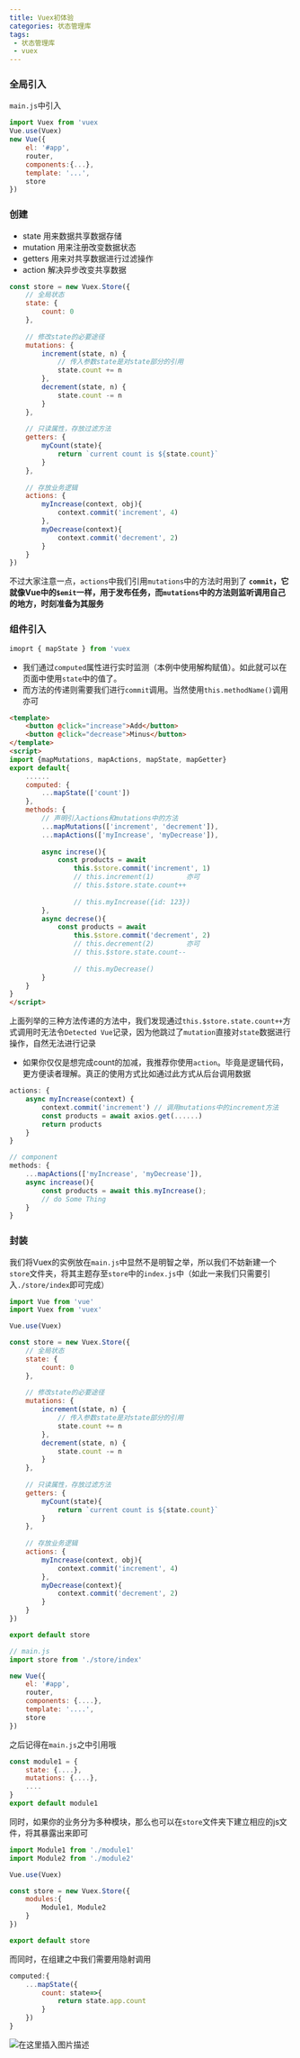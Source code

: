 ```yaml
---
title: Vuex初体验
categories: 状态管理库
tags:
 - 状态管理库
 - vuex
---
```


### 全局引入
`main.js`中引入
```javascript
import Vuex from 'vuex
Vue.use(Vuex)
new Vue({
	el: '#app',
	router,
	components:{...},
	template: '...',
	store
})
```
<!--more-->

### 创建

- state 用来数据共享数据存储
- mutation 用来注册改变数据状态
- getters 用来对共享数据进行过滤操作
- action 解决异步改变共享数据
```javascript
const store = new Vuex.Store({
	// 全局状态
	state: {
		count: 0
	},
	
	// 修改state的必要途径
	mutations: {
		increment(state, n) {
			// 传入参数state是对state部分的引用
			state.count += n
		},
		decrement(state, n) {
			state.count -= n
		}
	},
	
	// 只读属性，存放过滤方法
	getters: {
		myCount(state){
			return `current count is ${state.count}`
		}
	},
	
	// 存放业务逻辑
	actions: {
		myIncrease(context, obj){
			context.commit('increment', 4)
		},
		myDecrease(context){
			context.commit('decrement', 2)
		}
	}
})
```
不过大家注意一点，`actions`中我们引用`mutations`中的方法时用到了 **`commit`，它就像Vue中的`$emit`一样，用于发布任务，而`mutations`中的方法则监听调用自己的地方，时刻准备为其服务**
### 组件引入

```javascript
imoprt { mapState } from 'vuex
```
- 我们通过`computed`属性进行实时监测（本例中使用解构赋值）。如此就可以在页面中使用`state`中的值了。
- 而方法的传递则需要我们进行`commit`调用。当然使用`this.methodName()`调用亦可
```html
<template>
	<button @click="increase">Add</button>
	<button @click="decrease">Minus</button>
</template>
<script>
import {mapMutations, mapActions, mapState, mapGetter}
export default{
	......
	computed: {
		...mapState(['count'])
	},
	methods: {
		// 声明引入actions和mutations中的方法
		...mapMutations(['increment', 'decrement']),
		...mapActions(['myIncrease', 'myDecrease']),
	
		async increse(){
			const products = await 
				this.$store.commit('increment', 1)
				// this.increment(1)		亦可
				// this.$store.state.count++
		
				// this.myIncrease({id: 123})
		},
		async decrese(){
			const products = await 
				this.$store.commit('decrement', 2)
				// this.decrement(2)		亦可
				// this.$store.state.count--
	
				// this.myDecrease()
		}
	}
}
</script>
```
上面列举的三种方法传递的方法中，我们发现通过`this.$store.state.count++`方式调用时无法令`Detected Vue`记录，因为他跳过了`mutation`直接对`state`数据进行操作，自然无法进行记录

- 如果你仅仅是想完成count的加减，我推荐你使用`action`。毕竟是逻辑代码，更方便读者理解。真正的使用方式比如通过此方式从后台调用数据
```javascript
actions: {
	async myIncrease(context) {
		context.commit('increment')	// 调用mutations中的increment方法
		const products = await axios.get(......)
		return products
	}
}

// component
methods: {
	...mapActions(['myIncrease', 'myDecrease']),
	async increase(){
		const products = await this.myIncrease();
		// do Some Thing
	}
}
```
### 封装
我们将Vuex的实例放在`main.js`中显然不是明智之举，所以我们不妨新建一个`store`文件夹，将其主题存至`store`中的`index.js`中（如此一来我们只需要引入`./store/index`即可完成）
```javascript
import Vue from 'vue'
import Vuex from 'vuex'

Vue.use(Vuex)

const store = new Vuex.Store({
	// 全局状态
	state: {
		count: 0
	},
	
	// 修改state的必要途径
	mutations: {
		increment(state, n) {
			// 传入参数state是对state部分的引用
			state.count += n
		},
		decrement(state, n) {
			state.count -= n
		}
	},
	
	// 只读属性，存放过滤方法
	getters: {
		myCount(state){
			return `current count is ${state.count}`
		}
	},
	
	// 存放业务逻辑
	actions: {
		myIncrease(context, obj){
			context.commit('increment', 4)
		},
		myDecrease(context){
			context.commit('decrement', 2)
		}
	}
})

export default store
```
```javascript
// main.js
import store from './store/index'

new Vue({
	el: '#app',
	router,
	components: {....},
	template: '....',
	store
})

```
之后记得在`main.js`之中引用哦
```javascript
const module1 = {
	state: {....},
	mutations: {....},
	....
}
export default module1
```
同时，如果你的业务分为多种模块，那么也可以在`store`文件夹下建立相应的js文件，将其暴露出来即可
```javascript
import Module1 from './module1'
import Module2 from './module2'

Vue.use(Vuex)

const store = new Vuex.Store({
	modules:{
		Module1, Module2
	}
})

export default store
```
而同时，在组建之中我们需要用隐射调用
```javascript
computed:{
	...mapState({
		count: state=>{
			return state.app.count
		}
	})
}
```

![在这里插入图片描述](https://ww1.sinaimg.cn/large/007i4MEmgy1g1avrg3n5gj30kq0kqq3j.jpg)
